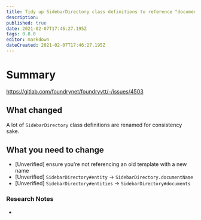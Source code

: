 ```yaml
---
title: Tidy up SidebarDirectory class definitions to reference "documents" rather than "entities"
description: 
published: true
date: 2021-02-07T17:46:27.195Z
tags: 0.8.0
editor: markdown
dateCreated: 2021-02-07T17:46:27.195Z
---
```


# Summary
https://gitlab.com/foundrynet/foundryvtt/-/issues/4503

## What changed

A lot of `SidebarDirectory` class definitions are renamed for consistency sake.

## What you need to change

- [Unverified] ensure you're not referencing an old template with a new name
- [Unverified] `SidebarDirectory#entity` -> `SidebarDirectory.documentName`
- [Unverified] `SidebarDirectory#entities` -> `SidebarDirectory#documents`

### Research Notes

- 